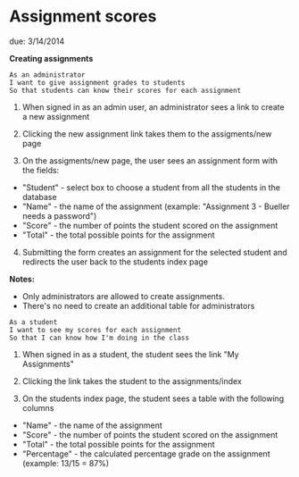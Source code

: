 # Assignment scores

due: 3/14/2014

**Creating assignments**

```
As an administrator
I want to give assignment grades to students
So that students can know their scores for each assignment
```

1. When signed in as an admin user, an administrator sees a link to create a new assignment

2. Clicking the new assignment link takes them to the assigments/new page

3. On the assigments/new page, the user sees an assignment form with the fields:
  * "Student" - select box to choose a student from all the students in the database
  * "Name" - the name of the assignment (example: "Assignment 3 - Bueller needs a password")
  * "Score" - the number of points the student scored on the assignment
  * "Total" - the total possible points for the assignment

4. Submitting the form creates an assignment for the selected student and redirects the user back to the students index page

**Notes:**
  * Only administrators are allowed to create assignments.
  * There's no need to create an additional table for administrators

```
As a student
I want to see my scores for each assignment
So that I can know how I'm doing in the class
```

1. When signed in as a student, the student sees the link "My Assignments"

2. Clicking the link takes the student to the assignments/index

3. On the students index page, the student sees a table with the following columns
  * "Name" - the name of the assignment
  * "Score" - the number of points the student scored on the assignment
  * "Total" - the total possible points for the assignment
  * "Percentage" - the calculated percentage grade on the assignment (example: 13/15 = 87%)
